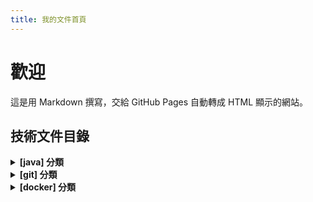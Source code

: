 ```yaml
---
title: 我的文件首頁
---
```


# 歡迎
這是用 Markdown 撰寫，交給 GitHub Pages 自動轉成 HTML 顯示的網站。

<!--生成區域Start-->
## 技術文件目錄

<details>
<summary><strong>[java] 分類</strong></summary>

<ul>
  <li>
    <a href="java/原生功能/">[java] java原生功能</a>
    <ul>
      <li>關鍵字: <code>abstract</code>, <code>interface</code>, <code>casting</code></li>
    </ul>
  </li>
  <li>
    <a href="java/多端口接收請求/">[java] 多端口接收請求</a>
    <ul>
      <li>關鍵字: <code>spring boot</code>, <code>undertow</code>, <code>port設定</code></li>
    </ul>
  </li>
  <li>
    <a href="java/必填欄位檢查/">[java] 必填欄位檢查</a>
    <ul>
      <li>關鍵字: <code>spring boot</code>, <code>spring-validation</code>, <code>必填欄位</code></li>
    </ul>
  </li>
  <li>
    <a href="java/Guava研究紀錄/">[java] Guava簡介</a>(未完成)
    <ul>
      <li>關鍵字: <code>gauva</code>, <code>資料結構</code></li>
    </ul>
  </li>
</ul>

</details>

<details>
<summary><strong>[git] 分類</strong></summary>

<ul>
  <li>
    <a href="git/">[git] git簡介&常用指令</a>
    <ul>
      <li>關鍵字: <code>git、版本控制</code></li>
    </ul>
  </li>
</ul>

</details>

<details>
<summary><strong>[docker] 分類</strong></summary>

<ul>
  <li>
    <a href="docker/">[docker] Docker簡介</a>
    <ul>
      <li>關鍵字: <code>docker、容器化、虛擬機</code></li>
    </ul>
  </li>
</ul>

</details>


<!--生成區域End-->

